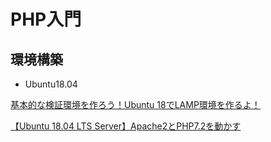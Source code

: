# PHP入門

## 環境構築
- Ubuntu18.04

[基本的な検証環境を作ろう！Ubuntu 18でLAMP環境を作るよ！](https://nekotosec.com/verification-environment-ubuntu18-2/)

[【Ubuntu 18.04 LTS Server】Apache2とPHP7.2を動かす](https://www.yokoweb.net/2018/05/12/ubuntu-18_04-apache2-php72/)